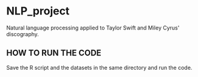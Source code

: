 # NLP_project
Natural language processing applied to Taylor Swift and Miley Cyrus' discography.

## HOW TO RUN THE CODE
Save the R script and the datasets in the same directory and run the code.
